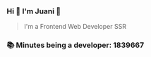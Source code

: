 ### Hi 👋 I&#39;m Juani 🦁

> I&#39;m a Frontend Web Developer SSR

### 📚 Minutes being a developer: 1839667
